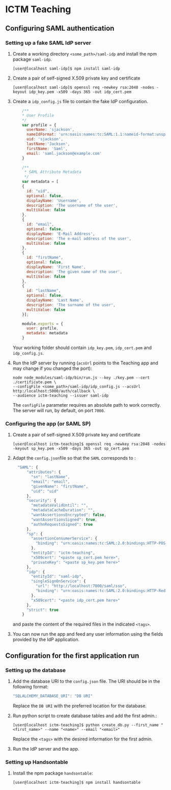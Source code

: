 # ICTM Teaching

## Configuring SAML authentication
### Setting up a fake SAML IdP server 

1. Create a working directory `<some_path>/saml-idp` and install the npm package `saml-idp`.

    ```shell
    [user@localhost saml-idp]$ npm install saml-idp
    ```
1. Create a pair of self-signed X.509 private key and certificate

    ```shell
    [user@localhost saml-idp]$ openssl req -newkey rsa:2048 -nodes -keyout idp_key.pem -x509 -days 365 -out idp_cert.pem
    ```
1. Create a `idp_config.js` file to contain the fake IdP configuration.
    ```javascript
        /**
        * User Profile
        */
        var profile = {
          userName: 'sjackson',
          nameIdFormat: 'urn:oasis:names:tc:SAML:1.1:nameid-format:unspecified',
          uid: 'sjackson',
          lastName:'Jackson',
          firstName: 'Saml',
          email: 'saml.jackson@example.com'
        }

        /**
         * SAML Attribute Metadata
         */
        var metadata = [
        {
          id: "uid",
          optional: false,
          displayName: 'Username',
          description: 'The username of the user',
          multiValue: false
        },
        {
          id: "email",
          optional: false,
          displayName: 'E-Mail Address',
          description: 'The e-mail address of the user',
          multiValue: false
        },
        {
          id: "firstName",
          optional: false,
          displayName: 'First Name',
          description: 'The given name of the user',
          multiValue: false
        },
        {
          id: "lastName",
          optional: false,
          displayName: 'Last Name',
          description: 'The surname of the user',
          multiValue: false
        }];

        module.exports = {
          user: profile,
          metadata: metadata
        }
      ```
   Your working folder should contain `idp_key.pem`, `idp_cert.pem` and `idp_config.js`.
1. Run the IdP server by running (`acsUrl` points to the Teaching app and may change if you changed the port):
    ```shell
    node node_modules/saml-idp/bin/run.js --key ./key.pem --cert ./certificate.pem \
    --configFile <some_path>/saml-idp/idp_config.js --acsUrl http:/localhost:5000/auth/callback \
    --audience ictm-teaching --issuer saml-idp
    ```
    The `configFile` parameter requires an absolute path to work correctly. The server will run, by default, on port `7000`.

### Configuring the app (or SAML SP)

1. Create a pair of self-signed X.509 private key and certificate

    ```shell
    [user@localhost ictm-teaching]$ openssl req -newkey rsa:2048 -nodes -keyout sp_key.pem -x509 -days 365 -out sp_cert.pem
    ```

1. Adapt the `config.json`file so that the `SAML` corresponds to :
    ```javascript
      "SAML": {
          "attributes": {
            "sn": "lastName",
            "email": "email",
            "givenName": "firstName",
            "uid": "uid"
          },
          "security": {
            "metadataValidUntil": "",
            "metadataCacheDuration": "",
            "wantAssertionsEncrypted": false,
            "wantAssertionsSigned": true,
            "authnRequestsSigned": true
          },
          "sp": {
            "assertionConsumerService": {
              "binding": "urn:oasis:names:tc:SAML:2.0:bindings:HTTP-POST"
            },
            "entityId": "ictm-teaching",
            "x509cert": "<paste sp_cert.pem here>",
            "privateKey": "<paste sp_key.pem here>"
          },
          "idp": {
            "entityId": "saml-idp",
            "singleSignOnService": {
              "url": "http://localhost:7000/saml/sso",
              "binding": "urn:oasis:names:tc:SAML:2.0:bindings:HTTP-Redirect"
            },
            "x509cert": "<paste idp_cert.pem here>"
          },
          "strict": true
        }
     ```
     and paste the content of the required files in the indicated `<tags>`.
     
1. You can now run the app and feed any user information using the fields provided by the IdP application.

## Configuration for the first application run
### Setting up the database

1. Add the database URI to the `config.json` file. The URI should be in the following format:
    ```javascript
    "SQLALCHEMY_DATABASE_URI": "DB URI"
    ```
    Replace the `DB URI` with the preferred location for the database.

1. Run python script to create database tables and add the first admin.:
    ```shell
    [user@localhost ictm-teaching]$ python create_db.py --first_name "<first_name>" --name "<name>" --email "<email>"
    ```
    Replace the `<tags>` with the desired information for the first admin.

1. Run the IdP server and the app.

### Setting up Handsontable

1. Install the npm package `handsontable`:
    ```shell
    [user@localhost ictm-teaching]$ npm install handsontable
    ```